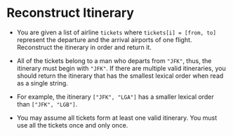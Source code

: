 # Reconstruct Itinerary

- You are given a list of airline `tickets` where `tickets[i] = [from, to]` represent the departure and the arrival airports of one flight. Reconstruct the itinerary in order and return it.

- All of the tickets belong to a man who departs from `"JFK"`, thus, the itinerary must begin with `"JFK"`. If there are multiple valid itineraries, you should return the itinerary that has the smallest lexical order when read as a single string.

- For example, the itinerary `["JFK", "LGA"]` has a smaller lexical order than `["JFK", "LGB"]`.
- You may assume all tickets form at least one valid itinerary. You must use all the tickets once and only once.
